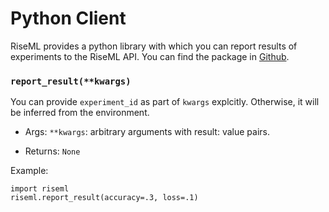 # Python Client

RiseML provides a python library with which you can report results of experiments to the RiseML API. You can find the package in [Github](https://github.com/riseml/client-python). 



### `report_result(**kwargs)`
You can provide `experiment_id` as part of `kwargs` explcitly. Otherwise, it will be inferred from the environment.

- Args: `**kwargs`: arbitrary arguments with result: value pairs.

- Returns: `None`


Example:
```
import riseml
riseml.report_result(accuracy=.3, loss=.1)
```
